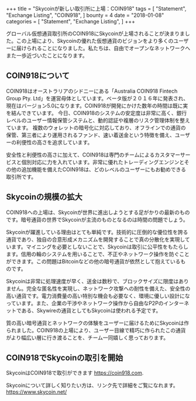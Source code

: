 +++
title = "Skycoinが新しい取引所に上場：COIN918"
tags = [
    "Statement",
    "Exchange Listing",
    "COIN918",
]
bounty = 4
date = "2018-01-08"
categories = [
    "Statement",
    "Exchange Listing",
]
+++

グローバル仮想通貨取引所のCOIN918にSkycoinが上場されることが決まりました。この上場により、Skycoinの優れた仮想通貨のビジョンをより多くのユーザーに届けられることになりました。私たちは、自由でオープンなネットワークへまた一歩近づいたことになります。

## COIN918について

COIN918はオーストラリアのシドニーにある「Australia COIN918 Fintech Group Pty. Ltd」を運営母体としています。ベータ版が２０１６年に発表され、現在はバージョン5.0になります。COIN918が開発にかけた数年の時間は既に実を結んできています。 今日、COIN918のシステムの安定度は非常に高く、銀行レベルのユーザー情報保管システムと、動的認証や複層のリスク管理体制を整えています。 複数のウォレットの暗号化に対応しており、オフラインでの通貨の保管、第三者により運用されるファンド、速い着送金という特徴を備え、ユーザーの利便性の高さを追求しています。 

安全性と利便性の高さに加えて、COIN918は専門のチームによるカスタマーサービスと個別対応に力を入れています。非常に優れたトレーディングエンジンとその他の追加機能を備えたCOIN918は、どのレベルのユーザーにもお勧めできる取引所です。

## Skycoinの規模の拡大

COIN918への上場は、Skycoinが世界に進出しようとする足がかりの最新のものです。暗号通貨の世界でSkycoinが主流のものとなるのは時間の問題でしょう。

Skycoinが躍進している理由はとても単純です。技術的に圧倒的な優位性を誇る通貨であり、独自の合意形成メカニズムを開発することで真の分散化を実現しています。マイニングを必要としないことで、Skycoinは取引に公平性をもたらします。信用の輪のシステムを用いることで、不正やネットワーク操作を防ぐことができます。この問題はBitcoinなどの他の暗号通貨が依然として抱えているものです。

Skycoinは非常に処理速度が早く、送金は数秒で、ブロックサイズに限度はありません。完全な匿名性を実現し、ネットワーク攻撃への耐性を備えた、安全性の高い通貨です。電力消費量の高い特別な機会も必要なく、環境に優しい設計になっています。また、企業の干渉やネットワーク操作から自由なP2Pのインターネットである、Skywireの通貨としてもSkycoinは使われる予定です。 

質の高い暗号通貨とネットワークの体験をユーザーに届けるためにSkycoinは作られました。COIN918の上場により、ユーザー目線で精巧に作られたこの通貨がより幅広い層に行き渡ることを、チーム一同嬉しく思っております。


## COIN918でSkycoinの取引を開始

SkycoinはCOIN918で取引ができます https://coin918.com.

Skycoinについて詳しく知りたい方は、リンク先で詳細をご覧になれます。 https://www.skycoin.net/ 


